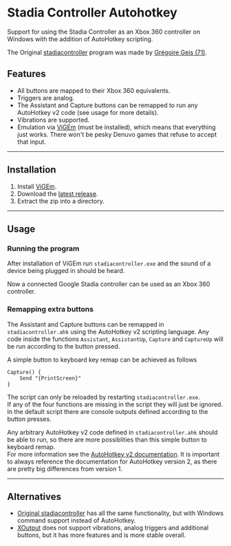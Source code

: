 # Stadia Controller Autohotkey

Support for using the Stadia Controller as an Xbox 360 controller
on Windows with the addition of AutoHotkey scripting.

The Original [stadiacontroller](https://github.com/71/stadiacontroller) program was made by [Grégoire Geis (71)](https://github.com/71).

## Features
- All buttons are mapped to their Xbox 360 equivalents.
- Triggers are analog.
- The Assistant and Capture buttons can be remapped to run any AutoHotkey v2 code (see usage for more details).
- Vibrations are supported.
- Emulation via [ViGEm](https://vigem.org) (must be installed), which means that
everything just works. There won't be pesky Denuvo games that refuse to accept that input.

---

## Installation
1. Install [ViGEm](https://github.com/ViGEm/ViGEmBus/releases).
2. Download the [latest release](https://github.com/Mertyn/stadiacontroller-ahk/releases/latest).
3. Extract the zip into a directory.

---

## Usage
### Running the program
After installation of ViGEm run `stadiacontroller.exe` and the sound of a device being plugged in should be heard.

Now a connected Google Stadia controller can be used as an Xbox 360 controller.

### Remapping extra buttons
The Assistant and Capture buttons can be remapped in `stadiacontroller.ahk` using the AutoHotkey v2 scripting language. Any code inside the functions `Assistant`, `AssistantUp`, `Capture` and `CaptureUp` will be run according to the button pressed.

A simple button to keyboard key remap can be achieved as follows
```AutoHotkey
Capture() {
    Send "{PrintScreen}"
}
```
The script can only be reloaded by restarting `stadiacontroller.exe`. <br>
If any of the four functions are missing in the script they will just be ignored. <br>
In the default script there are console outputs defined according to the button presses.

Any arbitrary AutoHotkey v2 code defined in `stadiacontroller.ahk` should be able to run, so there are more possiblities than this simple button to keyboard remap. <br>
For more information see the [AutoHotkey v2 documentation](https://lexikos.github.io/v2/docs/AutoHotkey.htm). It is important to always reference the documentation for AutoHotkey version 2, as there are pretty big differences from version 1.

---

## Alternatives
- [Original stadiacontroller](https://github.com/71/stadiacontroller) has all the same functionality, but with Windows command support instead of AutoHotkey.
- [XOutput](https://github.com/csutorasa/XOutput) does not support vibrations,
analog triggers and additional buttons, but it has more features and is more stable overall.
